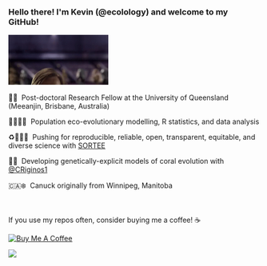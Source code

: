 ### Hello there! I'm Kevin (@ecolology) and welcome to my GitHub!

<img src="star-wars-hello-there.gif" alt="hello-there" width="200"/>

🦘🌴 &nbsp;Post-doctoral Research Fellow at the University of Queensland (Meeanjin, Brisbane, Australia)

🧑🏽‍💻🐠 &nbsp;Population eco-evolutionary modelling, R statistics, and data analysis

♻️👩🏾‍🔬 &nbsp;Pushing for reproducible, reliable, open, transparent, equitable, and diverse science with [SORTEE](https://www.sortee.org/)

🧬🪸 &nbsp;Developing genetically-explicit models of coral evolution with [@CRiginos1](https://github.com/CRiginos1)

🇨🇦❄️ &nbsp;Canuck originally from Winnipeg, Manitoba

<br>

If you use my repos often, consider buying me a coffee! ☕

<a href="https://www.buymeacoffee.com/ecolology" target="_blank"><img src="https://cdn.buymeacoffee.com/buttons/v2/default-green.png" alt="Buy Me A Coffee" style="height: 60px !important;width: 217px !important;" ></a>

![](http://github-profile-summary-cards.vercel.app/api/cards/profile-details?username=kevolve&theme=vue)
